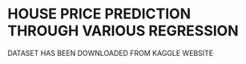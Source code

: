 # HOUSE PRICE PREDICTION THROUGH VARIOUS REGRESSION
 DATASET HAS BEEN DOWNLOADED FROM KAGGLE WEBSITE

